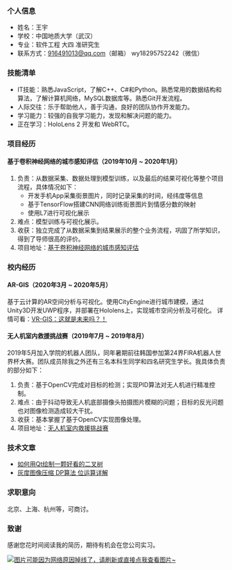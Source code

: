 ### 个人信息 
* 姓名：王宇
* 学校：中国地质大学（武汉）
* 专业：软件工程 大四 准研究生
* 联系方式：916491013@qq.com（邮箱） wy18295752242（微信）

###  技能清单
* IT技能：熟悉JavaScript，了解C++、C#和Python。熟悉常用的数据结构和算法，了解计算机网络，MySQL数据库等。熟悉Git开发流程。
* 人际交往：乐于帮助他人，善于沟通，良好的团队协作开发能力。
* 学习能力：较强的自我学习能力，发现和解决问题的能力。
* 正在学习：HoloLens 2 开发和 WebRTC。

### 项目经历
#### 基于卷积神经网络的城市感知评估（2019年10月 ~ 2020年1月）
1. 负责：从数据采集、数据处理到模型训练，以及最后的结果可视化等整个项目流程，具体情况如下：
	- 开发手机App采集街景图片，同时记录采集的时间，经纬度等信息
	- 基于TensorFlow搭建CNN网络训练街景图片到情感分数的映射
	- 使用L7进行可视化展示
2. 难点：模型训练与可视化展示。
3. 收获：独立完成了从数据采集到结果展示的整个业务流程，巩固了所学知识，得到了导师很高的评价。
4. 项目地址：[基于卷积神经网络的城市感知评估](https://github.com/ylsislove/Urban-Perception-Assessment-Based-on-CNN)

### 校内经历
#### AR-GIS（2020年3月 ~ 2020年5月）
基于云计算的AR空间分析与可视化。使用CityEngine进行城市建模，通过Unity3D开发UWP程序，并部署在Hololens上，实现城市空间分析及可视化。
详情可看：[VR-GIS：这就是未来吗？！](https://mp.weixin.qq.com/s/N3-qOEPiib2zrcBF8IShUA)

#### 无人机室内救援挑战赛（2019年7月 ~ 2019年8月）
2019年5月加入学院的机器人团队，同年暑期前往韩国参加第24界FIRA机器人世界杯大赛。团队成员除我之外还有三名本科生同学和四名研究生学长。我具体负责的部分如下：
1. 负责：基于OpenCV完成对目标的检测；实现PID算法对无人机进行精准控制。
2. 难点：由于抖动导致无人机底部摄像头拍摄图片模糊的问题；目标的反光问题也对图像检测造成较大干扰。
3. 收获：基本掌握了基于OpenCV实现图像处理。
4. 项目地址：[无人机室内救援挑战赛](https://github.com/ylsislove/challengeMatch)

### 技术文章
- [如何用Qt绘制一颗好看的二叉树](https://blog.csdn.net/Apple_Coco/article/details/83501851)
- [灰度图像压缩 DP算法 位运算详解](https://blog.csdn.net/Apple_Coco/article/details/89078798)

### 求职意向
北京、上海、杭州等，可商讨。

###  致谢
感谢您花时间阅读我的简历，期待有机会在您公司实习。

[![图片可能因为网络原因掉线了，请刷新或直接点我查看图片~](https://cdn.jsdelivr.net/gh/ylsislove/image-home/test/20210123224911.jpg)](https://cdn.jsdelivr.net/gh/ylsislove/image-home/test/20210123224911.jpg)
